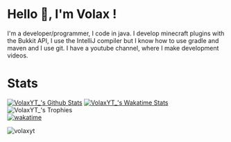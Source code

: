 # Hello 👋, I'm Volax !
I'm a developer/programmer, I code in java. 
I develop minecraft plugins with the Bukkit API, I use the IntelliJ compiler but I know how to use gradle and maven and I use git.
I have a youtube channel, where I make development videos.

# Stats
[![VolaxYT_'s Github Stats](https://github-readme-stats.vercel.app/api?username=volaxyt&show_icons=true&hide_border=true&theme=radical&count_private=true)](https://github.com/anuraghazra/github-readme-stats)
[![VolaxYT_'s Wakatime Stats](https://github-readme-stats.vercel.app/api/wakatime?username=Volax)](https://github.com/anuraghazra/github-readme-stats)
![VolaxYT_'s Trophies](https://github-profile-trophy.vercel.app/?username=volaxyt&theme=onedark&no-frame=true&no-bg=true)
<br>
[![wakatime](https://wakatime.com/badge/user/2454c47d-1a2e-4617-9e61-8aebed2b05f4.svg)](https://wakatime.com/@2454c47d-1a2e-4617-9e61-8aebed2b05f4)

<p align="left"> <img src="https://komarev.com/ghpvc/?username=volaxyt" alt="volaxyt" /> </p>
